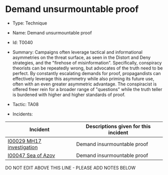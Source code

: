 # Demand unsurmountable proof

* Type: Technique

* Name: Demand unsurmountable proof

* Id: T0040

* Summary: Campaigns often leverage tactical and informational asymmetries on the threat surface, as seen in the Distort and Deny strategies, and the "firehose of misinformation". Specifically, conspiracy theorists can be repeatedly wrong, but advocates of the truth need to be perfect. By constantly escalating demands for proof, propagandists can effectively leverage this asymmetry while also priming its future use, often with an even greater asymmetric advantage. The conspiracist is offered freer rein for a broader range of "questions" while the truth teller is burdened with higher and higher standards of proof.

* Tactic: TA08

* Incidents:

| Incident | Descriptions given for this incident |
| -------- | -------------------- |
| [I00029 MH17 investigation](../incidents/I00029.md) | Demand insurmountable proof |
| [I00047 Sea of Azov](../incidents/I00047.md) | Demand insurmountable proof |

DO NOT EDIT ABOVE THIS LINE - PLEASE ADD NOTES BELOW